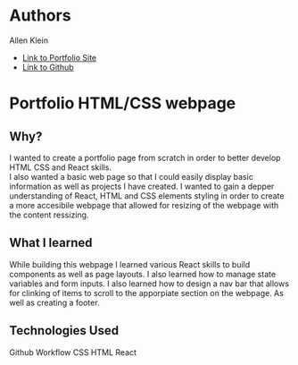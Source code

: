 
# Authors

Allen Klein

- [Link to Portfolio Site](https://allen-ek.github.io/react-portfolio/)
- [Link to Github](https://github.com/allen-ek/react-portfolio)

# Portfolio HTML/CSS webpage

## Why?
I wanted to create a portfolio page from scratch in order to better develop HTML CSS and React skills.  
I also wanted a basic web page so that I could easily display basic information as well as projects I have created.
I wanted to gain a depper understanding of React, HTML and CSS elements styling in order to create a more accesibile webpage that allowed for resizing of the webpage with the content ressizing.

## What I learned
While building this webpage I learned various React skills to build components as well as page layouts. I also learned how to manage state variables and form inputs. I also learned how to design a nav bar that allows for clinking of items to scroll to the apporpiate section on the webpage.
As well as creating a footer.

## Technologies Used
Github Workflow
CSS
HTML
React
